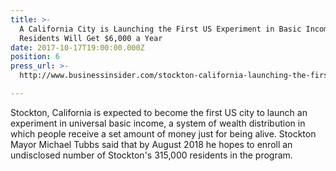 ```yaml
---
title: >-
  A California City is Launching the First US Experiment in Basic Income — and
  Residents Will Get $6,000 a Year
date: 2017-10-17T19:00:00.000Z
position: 6
press_url: >-
  http://www.businessinsider.com/stockton-california-launching-the-first-us-experiment-in-basic-income-2017-10

---
```




Stockton, California is expected to become the first US city to launch an experiment in universal basic income, a system of wealth distribution in which people receive a set amount of money just for being alive. Stockton Mayor Michael Tubbs said that by August 2018 he hopes to enroll an undisclosed number of Stockton's 315,000 residents in the program.

